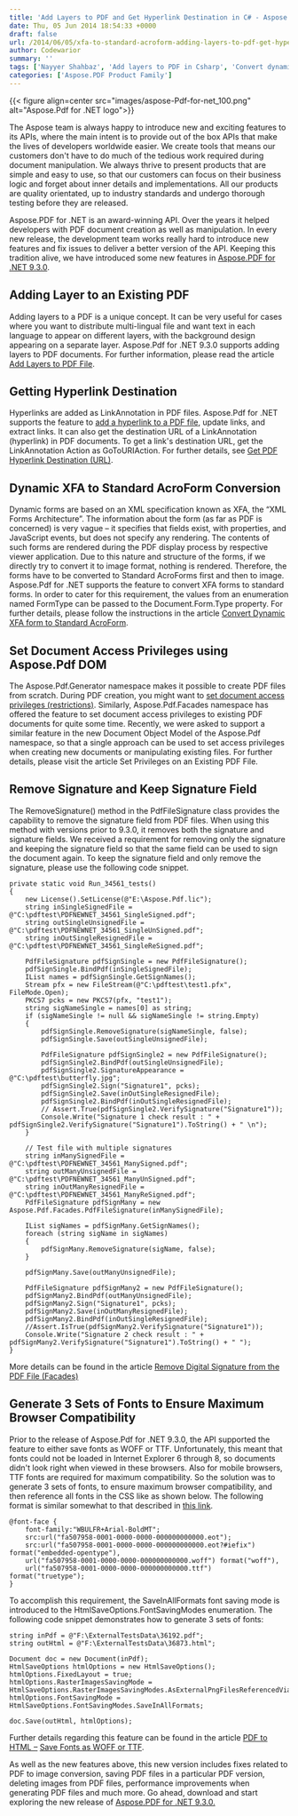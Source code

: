 ```yaml
---
title: 'Add Layers to PDF and Get Hyperlink Destination in C# - Aspose.PDF for .NET 9.3.0'
date: Thu, 05 Jun 2014 18:54:33 +0000
draft: false
url: /2014/06/05/xfa-to-standard-acroform-adding-layers-to-pdf-get-hyperlink-destination-improved-pdf-optimization-with-aspose.pdf-for-.net-9.3.0/
author: Codewarior
summary: ''
tags: ['Nayyer Shahbaz', 'Add layers to PDF in Csharp', 'Convert dynamic XFA to Standard AcroForm', 'Csharp PDF API']
categories: ['Aspose.PDF Product Family']
---
```




{{< figure align=center src="images/aspose-Pdf-for-net_100.png" alt="Aspose.Pdf for .NET logo">}}


The Aspose team is always happy to introduce new and exciting features to its APIs, where the main intent is to provide out of the box APIs that make the lives of developers worldwide easier. We create tools that means our customers don't have to do much of the tedious work required during document manipulation. We always thrive to present products that are simple and easy to use, so that our customers can focus on their business logic and forget about inner details and implementations. All our products are quality orientated, up to industry standards and undergo thorough testing before they are released.

Aspose.PDF for .NET is an award-winning API. Over the years it helped developers with PDF document creation as well as manipulation. In every new release, the development team works really hard to introduce new features and fix issues to deliver a better version of the API. Keeping this tradition alive, we have introduced some new features in [Aspose.PDF for .NET 9.3.0][1].

## Adding Layer to an Existing PDF

Adding layers to a PDF is a unique concept. It can be very useful for cases where you want to distribute multi-lingual file and want text in each language to appear on different layers, with the background design appearing on a separate layer. Aspose.Pdf for .NET 9.3.0 supports adding layers to PDF documents. For further information, please read the article [Add Layers to PDF File][2].

## Getting Hyperlink Destination

Hyperlinks are added as LinkAnnotation in PDF files. Aspose.Pdf for .NET supports the feature to [add a hyperlink to a PDF file][3], update links, and extract links. It can also get the destination URL of a LinkAnnotation (hyperlink) in PDF documents. To get a link's destination URL, get the LinkAnnotation Action as GoToURIAction. For further details, see [Get PDF Hyperlink Destination (URL)][4].

## Dynamic XFA to Standard AcroForm Conversion

Dynamic forms are based on an XML specification known as XFA, the “XML Forms Architecture”. The information about the form (as far as PDF is concerned) is very vague – it specifies that fields exist, with properties, and JavaScript events, but does not specify any rendering. The contents of such forms are rendered during the PDF display process by respective viewer application. Due to this nature and structure of the forms, if we directly try to convert it to image format, nothing is rendered. Therefore, the forms have to be converted to Standard AcroForms first and then to image. Aspose.Pdf for .NET supports the feature to convert XFA forms to standard forms. In order to cater for this requirement, the values from an enumeration named FormType can be passed to the Document.Form.Type property. For further details, please follow the instructions in the article [Convert Dynamic XFA form to Standard AcroForm][5].

## Set Document Access Privileges using Aspose.Pdf DOM

The Aspose.Pdf.Generator namespace makes it possible to create PDF files from scratch. During PDF creation, you might want to [set document access privileges (restrictions)][6]. Similarly, Aspose.Pdf.Facades namespace has offered the feature to set document access privileges to existing PDF documents for quite some time. Recently, we were asked to support a similar feature in the new Document Object Model of the Aspose.Pdf namespace, so that a single approach can be used to set access privileges when creating new documents or manipulating existing files. For further details, please visit the article Set Privileges on an Existing PDF File.

## Remove Signature and Keep Signature Field

The RemoveSignature() method in the PdfFileSignature class provides the capability to remove the signature field from PDF files. When using this method with versions prior to 9.3.0, it removes both the signature and signature fields. We received a requirement for removing only the signature and keeping the signature field so that the same field can be used to sign the document again. To keep the signature field and only remove the signature, please use the following code snippet.

```
private static void Run_34561_tests()
{
    new License().SetLicense(@"E:\Aspose.Pdf.lic");
    string inSingleSignedFile = @"C:\pdftest\PDFNEWNET_34561_SingleSigned.pdf";
    string outSingleUnsignedFile = @"C:\pdftest\PDFNEWNET_34561_SingleUnSigned.pdf";
    string inOutSingleResignedFile = @"C:\pdftest\PDFNEWNET_34561_SingleReSigned.pdf";

    PdfFileSignature pdfSignSingle = new PdfFileSignature();
    pdfSignSingle.BindPdf(inSingleSignedFile);
    IList names = pdfSignSingle.GetSignNames();
    Stream pfx = new FileStream(@"C:\pdftest\test1.pfx", FileMode.Open);
    PKCS7 pcks = new PKCS7(pfx, "test1");
    string sigNameSingle = names[0] as string;
    if (sigNameSingle != null && sigNameSingle != string.Empty)
    {
        pdfSignSingle.RemoveSignature(sigNameSingle, false);
        pdfSignSingle.Save(outSingleUnsignedFile);

        PdfFileSignature pdfSignSingle2 = new PdfFileSignature();
        pdfSignSingle2.BindPdf(outSingleUnsignedFile);
        pdfSignSingle2.SignatureAppearance = @"C:\pdftest\butterfly.jpg";
        pdfSignSingle2.Sign("Signature1", pcks);
        pdfSignSingle2.Save(inOutSingleResignedFile);
        pdfSignSingle2.BindPdf(inOutSingleResignedFile);
        // Assert.True(pdfSignSingle2.VerifySignature("Signature1"));
        Console.Write("Signature 1 check result : " + pdfSignSingle2.VerifySignature("Signature1").ToString() + " \n");
    }

    // Test file with multiple signatures
    string inManySignedFile = @"C:\pdftest\PDFNEWNET_34561_ManySigned.pdf";
    string outManyUnsignedFile = @"C:\pdftest\PDFNEWNET_34561_ManyUnSigned.pdf";
    string inOutManyResignedFile = @"C:\pdftest\PDFNEWNET_34561_ManyReSigned.pdf";
    PdfFileSignature pdfSignMany = new Aspose.Pdf.Facades.PdfFileSignature(inManySignedFile);

    IList sigNames = pdfSignMany.GetSignNames();
    foreach (string sigName in sigNames)
    {
        pdfSignMany.RemoveSignature(sigName, false);
    }

    pdfSignMany.Save(outManyUnsignedFile);

    PdfFileSignature pdfSignMany2 = new PdfFileSignature();
    pdfSignMany2.BindPdf(outManyUnsignedFile);
    pdfSignMany2.Sign("Signature1", pcks);
    pdfSignMany2.Save(inOutManyResignedFile);
    pdfSignMany2.BindPdf(inOutSingleResignedFile);
    //Assert.IsTrue(pdfSignMany2.VerifySignature("Signature1"));
    Console.Write("Signature 2 check result : " + pdfSignMany2.VerifySignature("Signature1").ToString() + " ");
}
```

More details can be found in the article [Remove Digital Signature from the PDF File (Facades)][7]

## Generate 3 Sets of Fonts to Ensure Maximum Browser Compatibility

Prior to the release of Aspose.Pdf for .NET 9.3.0, the API supported the feature to either save fonts as WOFF or TTF. Unfortunately, this meant that fonts could not be loaded in Internet Explorer 6 through 8, so documents didn't look right when viewed in these browsers. Also for mobile browsers, TTF fonts are required for maximum compatibility. So the solution was to generate 3 sets of fonts, to ensure maximum browser compatibility, and then reference all fonts in the CSS like as shown below. The following format is similar somewhat to that described in [this link][8].

```
@font-face {
	font-family:"WBULFR+Arial-BoldMT";
	src:url("fa507958-0001-0000-0000-000000000000.eot");
	src:url("fa507958-0001-0000-0000-000000000000.eot?#iefix") format("embedded-opentype"),
	url("fa507958-0001-0000-0000-000000000000.woff") format("woff"),
	url("fa507958-0001-0000-0000-000000000000.ttf") format("truetype");
}
```

To accomplish this requirement, the SaveInAllFormats font saving mode is introduced to the HtmlSaveOptions.FontSavingModes enumeration. The following code snippet demonstrates how to generate 3 sets of fonts:

```
string inPdf = @"F:\ExternalTestsData\36192.pdf";
string outHtml = @"F:\ExternalTestsData\36873.html";

Document doc = new Document(inPdf);
HtmlSaveOptions htmlOptions = new HtmlSaveOptions();
htmlOptions.FixedLayout = true;
htmlOptions.RasterImagesSavingMode = HtmlSaveOptions.RasterImagesSavingModes.AsExternalPngFilesReferencedViaSvg;
htmlOptions.FontSavingMode = HtmlSaveOptions.FontSavingModes.SaveInAllFormats;

doc.Save(outHtml, htmlOptions);
```

Further details regarding this feature can be found in the article [PDF to HTML –][9] [Save Fonts as WOFF or TTF][10].

As well as the new features above, this new version includes fixes related to PDF to image conversion, saving PDF files in a particular PDF version, deleting images from PDF files, performance improvements when generating PDF files and much more. Go ahead, download and start exploring the new release of [Aspose.PDF for .NET 9.3.0.][11]




[1]: https://downloads.aspose.com/pdf/net
[2]: https://docs.aspose.com/display/pdfnet/Manipulate+PDF+Document
[3]: https://docs.aspose.com/display/pdfnet/Add+and+Get+Hyperlink
[4]: https://docs.aspose.com/display/pdfnet/Add+and+Get+Hyperlink#AddandGetHyperlink-GetPDFHyperlinkDestination(URL)
[5]: https://docs.aspose.com/display/pdfnet/Working+with+XFA+Forms
[6]: http://docs.aspose.com/display/pdfnet/Allow+or+Disallow+Privileges+on+PDF+Document
[7]: https://docs.aspose.com/display/pdfnet/Working+with+Signature+in+a+PDF+File
[8]: http://css-tricks.com/snippets/css/using-font-face/
[9]: https://docs.aspose.com/display/pageproductfamily/Home
[10]: https://docs.aspose.com/display/pdfnet/Convert+PDF+File+into+HTML+Format#ConvertPDFFileintoHTMLFormat-PDFtoHTML-SaveFontsasWOFForTTF
[11]: https://downloads.aspose.com/pdf/net




